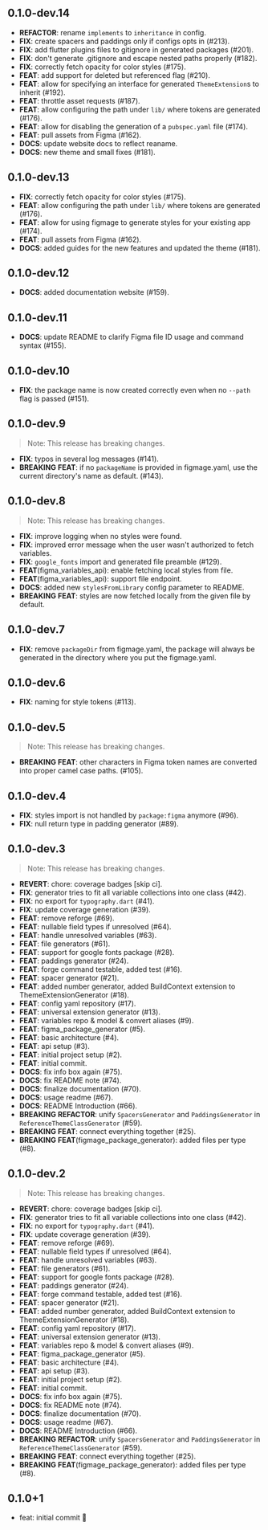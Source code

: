 ## 0.1.0-dev.14

 - **REFACTOR**: rename `implements` to `inheritance` in config.
 - **FIX**: create spacers and paddings only if configs opts in (#213).
 - **FIX**: add flutter plugins files to gitignore in generated packages (#201).
 - **FIX**: don't generate .gitignore and escape nested paths properly (#182).
 - **FIX**: correctly fetch opacity for color styles (#175).
 - **FEAT**: add support for deleted but referenced flag (#210).
 - **FEAT**: allow for specifying an interface for generated `ThemeExtension`s to inherit (#192).
 - **FEAT**: throttle asset requests (#187).
 - **FEAT**: allow configuring the path under `lib/` where tokens are generated (#176).
 - **FEAT**: allow for disabling the generation of a `pubspec.yaml` file (#174).
 - **FEAT**: pull assets from Figma (#162).
 - **DOCS**: update website docs to reflect reaname.
 - **DOCS**: new theme and small fixes (#181).

## 0.1.0-dev.13

 - **FIX**: correctly fetch opacity for color styles (#175).
 - **FEAT**: allow configuring the path under `lib/` where tokens are generated (#176).
 - **FEAT**: allow for using figmage to generate styles for your existing app (#174).
 - **FEAT**: pull assets from Figma (#162).
 - **DOCS**: added guides for the new features and updated the theme (#181).

## 0.1.0-dev.12

 - **DOCS**: added documentation website (#159).

## 0.1.0-dev.11

 - **DOCS**: update README to clarify Figma file ID usage and command syntax (#155).

## 0.1.0-dev.10

 - **FIX**: the package name is now created correctly even when no `--path` flag is passed (#151).

## 0.1.0-dev.9

> Note: This release has breaking changes.

 - **FIX**: typos in several log messages (#141).
 - **BREAKING** **FEAT**: if no `packageName` is provided in figmage.yaml, use the current directory's name as default. (#143).

## 0.1.0-dev.8

> Note: This release has breaking changes.

 - **FIX**: improve logging when no styles were found.
 - **FIX**: improved error message when the user wasn't authorized to fetch variables.
 - **FIX**: `google_fonts` import and generated file preamble (#129).
 - **FEAT**(figma_variables_api): enable fetching local styles from file.
 - **FEAT**(figma_variables_api): support file endpoint.
 - **DOCS**: added new `stylesFromLibrary` config parameter to README.
 - **BREAKING** **FEAT**: styles are now fetched locally from the given file by default.

## 0.1.0-dev.7

 - **FIX**: remove `packageDir` from figmage.yaml, the package will always be generated in the directory where you put the figmage.yaml.

## 0.1.0-dev.6

 - **FIX**: naming for style tokens (#113).

## 0.1.0-dev.5

> Note: This release has breaking changes.

 - **BREAKING** **FEAT**: other characters in Figma token names are converted into proper camel case paths. (#105).

## 0.1.0-dev.4

 - **FIX**: styles import is not handled by `package:figma` anymore (#96).
 - **FIX**: null return type in padding generator (#89).

## 0.1.0-dev.3

> Note: This release has breaking changes.

 - **REVERT**: chore: coverage badges [skip ci].
 - **FIX**: generator tries to fit all variable collections into one class (#42).
 - **FIX**: no export for `typography.dart` (#41).
 - **FIX**: update coverage generation (#39).
 - **FEAT**: remove reforge (#69).
 - **FEAT**: nullable field types if unresolved (#64).
 - **FEAT**: handle unresolved variables (#63).
 - **FEAT**: file generators (#61).
 - **FEAT**: support for google fonts package (#28).
 - **FEAT**: paddings generator (#24).
 - **FEAT**: forge command testable, added test (#16).
 - **FEAT**: spacer generator (#21).
 - **FEAT**: added number generator, added BuildContext extension to ThemeExtensionGenerator (#18).
 - **FEAT**: config yaml repository (#17).
 - **FEAT**: universal extension generator (#13).
 - **FEAT**: variables repo & model & convert aliases (#9).
 - **FEAT**: figma_package_generator (#5).
 - **FEAT**: basic architecture (#4).
 - **FEAT**: api setup (#3).
 - **FEAT**: initial project setup (#2).
 - **FEAT**: initial commit.
 - **DOCS**: fix info box again (#75).
 - **DOCS**: fix README note (#74).
 - **DOCS**: finalize documentation (#70).
 - **DOCS**: usage readme (#67).
 - **DOCS**: README Introduction (#66).
 - **BREAKING** **REFACTOR**: unify `SpacersGenerator` and `PaddingsGenerator` in `ReferenceThemeClassGenerator` (#59).
 - **BREAKING** **FEAT**: connect everything together (#25).
 - **BREAKING** **FEAT**(figmage_package_generator): added files per type (#8).

## 0.1.0-dev.2

> Note: This release has breaking changes.

 - **REVERT**: chore: coverage badges [skip ci].
 - **FIX**: generator tries to fit all variable collections into one class (#42).
 - **FIX**: no export for `typography.dart` (#41).
 - **FIX**: update coverage generation (#39).
 - **FEAT**: remove reforge (#69).
 - **FEAT**: nullable field types if unresolved (#64).
 - **FEAT**: handle unresolved variables (#63).
 - **FEAT**: file generators (#61).
 - **FEAT**: support for google fonts package (#28).
 - **FEAT**: paddings generator (#24).
 - **FEAT**: forge command testable, added test (#16).
 - **FEAT**: spacer generator (#21).
 - **FEAT**: added number generator, added BuildContext extension to ThemeExtensionGenerator (#18).
 - **FEAT**: config yaml repository (#17).
 - **FEAT**: universal extension generator (#13).
 - **FEAT**: variables repo & model & convert aliases (#9).
 - **FEAT**: figma_package_generator (#5).
 - **FEAT**: basic architecture (#4).
 - **FEAT**: api setup (#3).
 - **FEAT**: initial project setup (#2).
 - **FEAT**: initial commit.
 - **DOCS**: fix info box again (#75).
 - **DOCS**: fix README note (#74).
 - **DOCS**: finalize documentation (#70).
 - **DOCS**: usage readme (#67).
 - **DOCS**: README Introduction (#66).
 - **BREAKING** **REFACTOR**: unify `SpacersGenerator` and `PaddingsGenerator` in `ReferenceThemeClassGenerator` (#59).
 - **BREAKING** **FEAT**: connect everything together (#25).
 - **BREAKING** **FEAT**(figmage_package_generator): added files per type (#8).

## 0.1.0+1

- feat: initial commit 🎉
